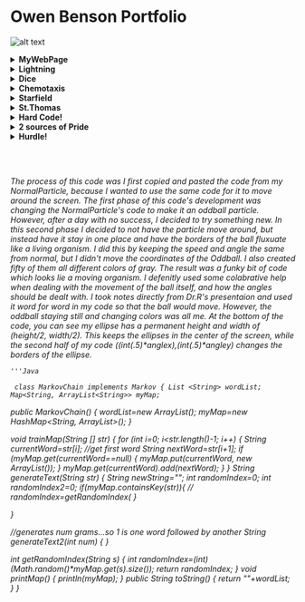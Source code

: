 
<h1><b>Owen Benson Portfolio</b></h1>

![alt text](https://www.brainyquote.com/photos_tr/en/h/hjacksonbrownjr/382774/hjacksonbrownjr1-2x.jpg )
<details><summary><b> MyWebPage </b></summary>
 <p>
  
  * [here](https://bensonomb.github.io/WebpageOwen/)
  * <i>The Webpage was a good intro to this school year and I found it interesting how we learned about what actual webistes use. At first I thought I was actually good at this subject, but when other kids made their websites I realized how little I know about everything.</i>
 </p>
  </details>
  
 <details><summary><b>Lightning </b></summary>
 <p>
  
  * [here](https://bensonomb.github.io/lightning2/index.html)
  * <i>The Lightning lab was really cool to look at, but I only figuired out how it worked after I finished, when I had time to think it over. It was fun but I really struggled with the major concepts like connecting different classes. I employed my tactic of using random numbers in my code and seeing what happens, then once something cool comes out I go back and see why that is. It comes up with some pretty funky stuff.</i>
 </p>
  </details>
  
<details><summary><b> Dice </b></summary>
 <p>
  
  * [here](https://github.com/ACS-2018-2019/Benson.O/blob/master/Screen%20Shot%202019-05-21%20at%2012.52.06%20PM.png)
  * <i>I was completely and utterly lost on Dice. I had no idea where to start and I even struggled on the minor code. To me, the major concept code like the scanner class is very difficult to wrap my brain around, but In Dice the smaller code (for loops and such) was 
  a challenge by itself. I employed the help of Dr.R, my classmates and even the internet to figuire out why my dice were so wonky, but it was never fixed.</i>
 </p>
 </details>
  
 <details><summary><b> Chemotaxis </b></summary>
 <p>
  
  * [here](https://github.com/ACS-2018-2019/Benson.O/blob/master/Screen%20Shot%202019-05-21%20at%2012.46.03%20PM.png)
  * <i>Chemotaxis was really cool because it had alot of potential to create some fun games. It reminded me of the final project from AP Comp Sci and I wish we had more time to explore the possibilities and really explore what chemotaxis could be. I found the real life application in biology to be cool as well, and I can imagine this code being used for studies.</i>
 </p>
 </details>
  
<details><summary><b> Starfield </b></summary>
 <p>
  
  * [here](https://github.com/ACS-2018-2019/Benson.O/blob/master/Screen%20Shot%202019-05-21%20at%2012.54.15%20PM.png)
  * <i> I was astonished by what the other people made, and I realized just how much I suck at Computer Science. This is the lab I wish was more relaxed with the due date, because it had alot of potential for really awesome code. After seeing some of the 3D projects I was inspired to try something like that but didn't get a chance. I hope we do something in the future similar to this.</i>
 </p>
 </details>
  
 <details><summary><b> St.Thomas </b></summary>
 <p>
  
   *  [here](https://docs.google.com/presentation/d/e/2PACX-1vSP2GNKvvXJNqUpuG9-HYwJcOF9SgRrhvP0IVNJMrkWlJFsjdZhfSBbly79so4iVE1JYtAqScrAQ7IM/pub?start=false&loop=false&delayms=3000)
   * <i>The college presentation was really weird for me, because I did it on my backup college and thus didnt really care about it. I was also caught off-guard presenting day one and I really wish I could have done more research. I didnt focus on the Computer Science part of St.Thomas because if I go there I will go engineering. But I should have done a better job.</i>
 </p>
 </details>

<details><summary><b> Hard Code! </b></summary>
    

  <br/><br/>The following code was difficult because I had trouble finding out how to move the ball in this certain way, I got past it by trying alot of different, and mostly random code and finding out what happened. It took a long time but the trail and error method really helped because it not only showed solutions but also got my brain to think in other areas besides the one way I normal think.
<p>


<i>class OddballParticle implements Particle {
  double x;
  double y;
  double speed;
  double angle=(Math.PI*2);
  int random;
  
  int clr;
  OddballParticle(int x, int y) {
    this.x=x;
    this.y=y;
    clr=((int)(Math.random()*245)+10);
  }



  public void move() {
    speed=Math.random()*5;
    angle+=.025;

    x+=Math.cos(angle)*speed;
    y+=Math.sin(angle)*speed;
     
  }
  public void show() {
    noStroke();
    fill(clr,clr,clr);
    ellipse(width/2,height/2, (int)((.5)*x), (int)((.5)*y)); </i>
  }
}
</p>
</details>

<details><summary><b> 2 sources of Pride </b></summary>
 <p>
  <i> I am proud of how I have slowly understood more and more of the grand concepts of Code, which have always been a struggle for me. When I think of the classes from last year, I can finally identify what I was doing and what the code that was given to us was doing. I feel like my grand understanding of code has increased. I am also proud of how much I know about exceptions. I really threw alot of time to learning about what try catch methods do and theyre honeslty one of the only concepts I understand from this year so far. </i><br/>
  
 
  for(int i=0; i<size;i++){
    for(int j=0; j<size;j++){
       outlet=println(let);}
       }
      <br/>
      I am proud of this snippet of code because last year I had no idea what nested for loops were used for, but when I saw tha one of the labs needed this code for some reasn it all clicked and I wrote this immedietly.
 </p>
 </details>

<details><summary><b> Hurdle! </b></summary>
 <p>
    <i>I felt like I did not belong in this clase. I had alot of troubles in thisclass primarily because I have absolutley no interest in Computer Science, and my lack of interest led me to not care about the class as much.Also, this type of class is very strange to me. I can see why we think that a looser class structure would wokr better, but I now know that I prefere the classic class structure of lecturing and quizess. I was also stricken by multiple techological problems that really restricted me in what I could do.</i>
 </p>
 </details>
 
 <br/><br/>
 
 <i> The process of this code was I first copied and pasted the code from my NormalParticle, because I wanted to use the same code for it to move around the screen. The first phase of this code's development was changing the NormalParticle's code to make it an oddball particle. However, after a day with no success, I decided to try something new. In this second phase I decided to not have the particle move around, but instead have it stay in one place and have the borders of the ball fluxuate like a living organism. I did this by keeping the speed and angle the same from normal, but I didn't move the coordinates of the Oddball. I also created fifty of them all different colors of gray. The result was a funky bit of code which looks lie a moving organism. I defenitly used some colabrative help when dealing with the movement of the ball itself, and how the angles should be dealt with. I took notes directly from Dr.R's presentaion and used it word for word in my code so that the ball would move. However, the oddball staying still and changing colors was all me.
 At the bottom of the code, you can see my ellipse has a permanent height and width of (height/2, width/2). This keeps the ellipses in the center of the screen, while the second half of my code ((int(.5)*anglex),(int(.5)*angley) changes the borders of the ellipse.
    
    '''Java
 
     class MarkovChain implements Markov { List <String> wordList;  Map<String, ArrayList<String>> myMap;

  public MarkovChain() {
    wordList=new ArrayList<String>();
    myMap=new HashMap<String, ArrayList<String>>();
  }

  void trainMap(String [] str) {
    for (int i=0; i<str.length()-1; i++) {
      String currentWord=str[i]; //get first word
      String nextWord=str[i+1];
      if (myMap.get(currentWord==null) {
        myMap.put(currentWord, new ArrayList<String>());
      }
      myMap.get(currentWord).add(nextWord);
    }
  }
  String generateText(String str) {
    String newString="";
    int randomIndex=0;
    int randomIndex2=0;
    if(myMap.containsKey(str)){
    //  randomIndex=getRandomIndex(
    }
    
    
    
    
  }


  //generates num grams...so 1 is one word followed by another
  String generateText2(int num) {
  }


  int getRandomIndex(String s) {
    int randomIndex=(int)(Math.random()*myMap.get(s).size());
    return randomIndex;
  }
  void printMap() {
    println(myMap);
  }
  public String toString() {
    return ""+wordList;
  }
}
  
